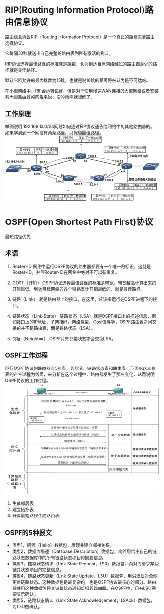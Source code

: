 # RIP(Routing Information Protocol)路由信息协议
路由信息协议RIP（Routing Information Protocol）是一个真正的距离矢量路由选择协议。

它每隔30秒就送出自己完整的路由表到所有激活的接口。

RIP协议选择最佳路径的标准就是跳数，认为到达目标网络经过的路由器最少的路径就是最佳路径。

默认它所允许的最大跳数为15跳，也就是说16跳的距离将被认为是不可达的。

在小型网络中，RIP会运转良好，但是对于使用慢速WAN连接的大型网络或者安装有大量路由器的网络来说，它的效率就很低了。

## 工作原理
举例说明 192.168.10.0/24网段如何通过RIP协议通告给网络中的其他路由器的。
如果学到到一个网段有两条路径，只保留最佳路径。
![RIP-Principle](./assets/RIP-Principle.png)

# OSPF(Open Shortest Path First)协议
最短路径优先

## 术语
1. Router-ID
网络中运行OSPF协议的路由器都要有一个唯一的标识，这就是Router-ID，并且Router-ID在网络中绝对不可以有重复。

2. COST（开销）
OSPF协议选择最佳路径的标准是带宽，带宽越高计算出来的开销越低。到达目标网络的各个链路累计开销最低的，就是最佳路径。

3. 链路（Link）
就是路由器上的接口，在这里，应该指运行在OSPF进程下的接口。

4. 链路状态（Link-State）
链路状态（LSA）就是OSPF接口上的描述信息，例如接口上的IP地址，子网掩码，网络类型，Cost值等等，OSPF路由器之间交换的并不是路由表，而是链路状态（LSA）。

5. 邻居（Neighbor）
OSPF只有邻接状态才会交换LSA。

## OSPF工作过程
运行OSPF协议的路由器有3张表，邻居表、链路状态表和路由表。下面以这三张表的产生过程为线索，来分析在这个过程中，路由器发生了那些变化，从而说明OSPF协议的工作过程。
![OSPF-Principle](./assets/OSPF-Principle.png)

1. 生成邻居表
2. 建立拓扑表
3. 计算最短路径生成路由表

## OSPF的5种报文
* 类型1，问候（Hello）数据包，发现并建立邻接关系。
* 类型2，数据库描述（Database Description）数据包，向邻居给出自己的链路状态数据库中的所有链路状态项目的摘要信息。
* 类型3，链路状态请求（Link State Request，LSR）数据包，向对方请求某些链路状态项目的完整信息。
* 类型4，链路状态更新（Link State Update，LSU）数据包，用洪泛法对全网更新链路状态。这种数据包是最复杂的，也是OSPF协议最核心的部分。路由器使用这种数据包将其链路状态通知给相邻路由器。在OSPF中，只有LSU需要显示确认。
* 类型5，链路状态确认（Link State Acknowledgement，LSAck）数据包，对LSU做确认。
